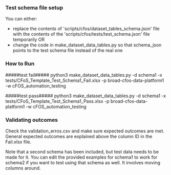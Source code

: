 ### Test schema file setup ###
You can either:
- replace the contents of 'scripts/cfos/dataset_tables_schema.json' file with the contents of the 'scripts/cfos/tests/test_schema.json' file temporarily OR
- change the code in make_dataset_data_tables.py so that schema_json points to the test schema file instead of the real one

### How to Run ###
#####test fail##### 
python3 make_dataset_data_tables.py -d schema1 -x tests/CFoS_Template_Test_Schema1_Fail.xlsx -p broad-cfos-data-platform1 -w cFOS_automation_testing

#####test pass##### 
python3 make_dataset_data_tables.py -d schema1 -x tests/CFoS_Template_Test_Schema1_Pass.xlsx -p broad-cfos-data-platform1 -w cFOS_automation_testing


### Validating outcomes ###
Check the validation_erros.csv and make sure expected outcomes are met. 
General expected outcomes are explained above the column ID in the Fail.xlsx file. 

Note that a second schema has been included, but test data needs to be made for it. You can edit the provided examples for schema1 to work for schema2 if you want to test using that schema as well. It involves moving columns around.